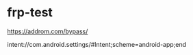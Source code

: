 # frp-test


https://addrom.com/bypass/

intent://com.android.settings/#Intent;scheme=android-app;end

